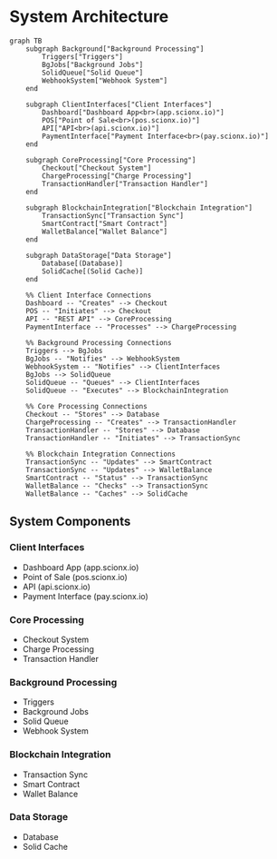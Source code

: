 # System Architecture

```mermaid
graph TB
    subgraph Background["Background Processing"]
        Triggers["Triggers"]
        BgJobs["Background Jobs"]
        SolidQueue["Solid Queue"]
        WebhookSystem["Webhook System"]
    end

    subgraph ClientInterfaces["Client Interfaces"]
        Dashboard["Dashboard App<br>(app.scionx.io)"]
        POS["Point of Sale<br>(pos.scionx.io)"]
        API["API<br>(api.scionx.io)"]
        PaymentInterface["Payment Interface<br>(pay.scionx.io)"]
    end

    subgraph CoreProcessing["Core Processing"]
        Checkout["Checkout System"]
        ChargeProcessing["Charge Processing"]
        TransactionHandler["Transaction Handler"]
    end

    subgraph BlockchainIntegration["Blockchain Integration"]
        TransactionSync["Transaction Sync"]
        SmartContract["Smart Contract"]
        WalletBalance["Wallet Balance"]
    end

    subgraph DataStorage["Data Storage"]
        Database[(Database)]
        SolidCache[(Solid Cache)]
    end

    %% Client Interface Connections
    Dashboard -- "Creates" --> Checkout
    POS -- "Initiates" --> Checkout
    API -- "REST API" --> CoreProcessing
    PaymentInterface -- "Processes" --> ChargeProcessing

    %% Background Processing Connections
    Triggers --> BgJobs
    BgJobs -- "Notifies" --> WebhookSystem
    WebhookSystem -- "Notifies" --> ClientInterfaces
    BgJobs --> SolidQueue
    SolidQueue -- "Queues" --> ClientInterfaces
    SolidQueue -- "Executes" --> BlockchainIntegration

    %% Core Processing Connections
    Checkout -- "Stores" --> Database
    ChargeProcessing -- "Creates" --> TransactionHandler
    TransactionHandler -- "Stores" --> Database
    TransactionHandler -- "Initiates" --> TransactionSync

    %% Blockchain Integration Connections
    TransactionSync -- "Updates" --> SmartContract
    TransactionSync -- "Updates" --> WalletBalance
    SmartContract -- "Status" --> TransactionSync
    WalletBalance -- "Checks" --> TransactionSync
    WalletBalance -- "Caches" --> SolidCache
```

## System Components

### Client Interfaces
- Dashboard App (app.scionx.io)
- Point of Sale (pos.scionx.io)
- API (api.scionx.io)
- Payment Interface (pay.scionx.io)

### Core Processing
- Checkout System
- Charge Processing
- Transaction Handler

### Background Processing
- Triggers
- Background Jobs
- Solid Queue
- Webhook System

### Blockchain Integration
- Transaction Sync
- Smart Contract
- Wallet Balance

### Data Storage
- Database
- Solid Cache

